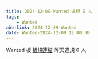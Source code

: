 ```yaml
---
title: 2024-12-09-Wanted 違規 0 人
tags:
    - Wanted
abbrlink: 2024-12-09-Wanted
date: Wanted-2024-12-09 12:00:00
---
```

Wanted 板 [板規連結](https://www.ptt.cc/bbs/Wanted/M.1608829773.A.D3B.html)
昨天違規 0 人
